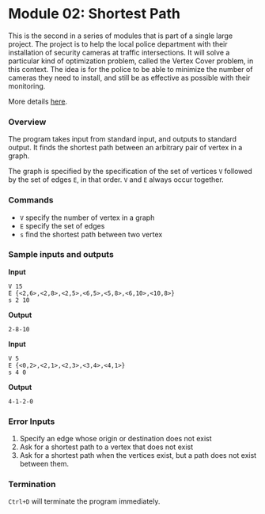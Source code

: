 # Module 02: Shortest Path

This is the second in a series of modules that is part of a single large project. The project is to
help the local police department with their installation of security cameras at traffic intersections.
It will solve a particular kind of optimization problem, called the Vertex Cover problem, in this
context. The idea is for the police to be able to minimize the number of cameras they need to
install, and still be as effective as possible with their monitoring.

More details [here](https://github.com/Adiactive/Monitor-Location-Optimization/blob/master/02-shortest-path/ece650.a2.pdf).

### Overview

The program takes input from standard input, and outputs to standard output. It finds the shortest path between an arbitrary pair of vertex in a graph.

The graph is specified by the specification of the set of vertices `V` followed by the set of edges `E`,
in that order. `V` and `E` always occur together.

### Commands

+ `V` specify the number of vertex in a graph
+ `E` specify the set of edges
+ `s` find the shortest path between two vertex

### Sample inputs and outputs

**Input**

```
V 15
E {<2,6>,<2,8>,<2,5>,<6,5>,<5,8>,<6,10>,<10,8>}
s 2 10
```

**Output**

```
2-8-10
```

**Input**

```
V 5
E {<0,2>,<2,1>,<2,3>,<3,4>,<4,1>}
s 4 0
```
**Output**

```
4-1-2-0
```

### Error Inputs

1. Specify an edge whose origin or destination does not exist
2. Ask for a shortest path to a vertex that does not exist
3. Ask for a shortest path when
the vertices exist, but a path does not exist between them.

### Termination
`Ctrl+D` will terminate the program immediately.
